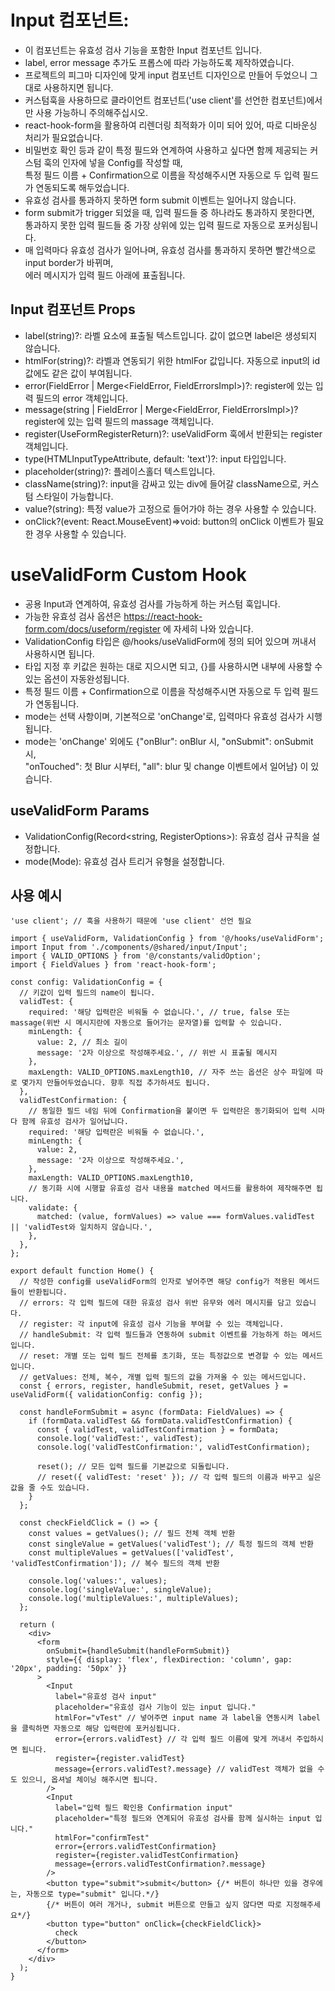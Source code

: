 # Input 컴포넌트:

- 이 컴포넌트는 유효성 검사 기능을 포함한 Input 컴포넌트 입니다.
- label, error message 추가도 프롭스에 따라 가능하도록 제작하였습니다.
- 프로젝트의 피그마 디자인에 맞게 input 컴포넌트 디자인으로 만들어 두었으니 그대로 사용하지면 됩니다.
- 커스텀훅을 사용하므로 클라이언트 컴포넌트('use client'를 선언한 컴포넌트)에서만 사용 가능하니 주의해주십시오.
- react-hook-form을 활용하여 리렌더링 최적화가 이미 되어 있어, 따로 디바운싱 처리가 필요없습니다.
- 비밀번호 확인 등과 같이 특정 필드와 연계하여 사용하고 싶다면 함께 제공되는 커스텀 훅의 인자에 넣을 Config를 작성할 때,<br>
  특정 필드 이름 + Confirmation으로 이름을 작성해주시면 자동으로 두 입력 필드가 연동되도록 해두었습니다.
- 유효성 검사를 통과하지 못하면 form submit 이벤트는 일어나지 않습니다.
- form submit가 trigger 되었을 때, 입력 필드들 중 하나라도 통과하지 못한다면,<br>
  통과하지 못한 입력 필드들 중 가장 상위에 있는 입력 필드로 자동으로 포커싱됩니다.
- 매 입력마다 유효성 검사가 일어나며, 유효성 검사를 통과하지 못하면 빨간색으로 input border가 바뀌며,<br>
  에러 메시지가 입력 필드 아래에 표출됩니다.

## Input 컴포넌트 Props

- label(string)?: 라벨 요소에 표출될 텍스트입니다. 값이 없으면 label은 생성되지 않습니다.
- htmlFor(string)?: 라벨과 연동되기 위한 htmlFor 값입니다. 자동으로 input의 id값에도 같은 값이 부여됩니다.
- error(FieldError | Merge<FieldError, FieldErrorsImpl>)?: register에 있는 입력 필드의 error 객체입니다.
- message(string | FieldError | Merge<FieldError, FieldErrorsImpl>)? register에 있는 입력 필드의 massage 객체입니다.
- register(UseFormRegisterReturn)?: useValidForm 훅에서 반환되는 register 객체입니다.
- type(HTMLInputTypeAttribute, default: 'text')?: input 타입입니다.
- placeholder(string)?: 플레이스홀더 텍스트입니다.
- className(string)?: input을 감싸고 있는 div에 들어갈 className으로, 커스텀 스타일이 가능합니다.
- value?(string): 특정 value가 고정으로 들어가야 하는 경우 사용할 수 있습니다.
- onClick?(event: React.MouseEvent<HTMLInputElement>)=>void: button의 onClick 이벤트가 필요한 경우 사용할 수 있습니다.

# useValidForm Custom Hook

- 공용 Input과 연계하여, 유효성 검사를 가능하게 하는 커스텀 훅입니다.
- 가능한 유효성 검사 옵션은 https://react-hook-form.com/docs/useform/register 에 자세히 나와 있습니다.
- ValidationConfig 타입은 @/hooks/useValidForm에 정의 되어 있으며 꺼내서 사용하시면 됩니다.
- 타입 지정 후 키값은 원하는 대로 지으시면 되고, {}를 사용하시면 내부에 사용할 수 있는 옵션이 자동완성됩니다.
- 특정 필드 이름 + Confirmation으로 이름을 작성해주시면 자동으로 두 입력 필드가 연동됩니다.
- mode는 선택 사항이며, 기본적으로 'onChange'로, 입력마다 유효성 검사가 시행됩니다.
- mode는 'onChange' 외에도 {"onBlur": onBlur 시, "onSubmit": onSubmit 시,<br>
  "onTouched": 첫 Blur 시부터, "all": blur 및 change 이벤트에서 일어남} 이 있습니다.

## useValidForm Params

- ValidationConfig(Record<string, RegisterOptions>): 유효성 검사 규칙을 설정합니다.
- mode(Mode): 유효성 검사 트리거 유형을 설정합니다.

## 사용 예시

```tsx
'use client'; // 훅을 사용하기 때문에 'use client' 선언 필요

import { useValidForm, ValidationConfig } from '@/hooks/useValidForm';
import Input from './components/@shared/input/Input';
import { VALID_OPTIONS } from '@/constants/validOption';
import { FieldValues } from 'react-hook-form';

const config: ValidationConfig = {
  // 키값이 입력 필드의 name이 됩니다.
  validTest: {
    required: '해당 입력란은 비워둘 수 없습니다.', // true, false 또는 massage(위반 시 메시지란에 자동으로 들어가는 문자열)를 입력할 수 있습니다.
    minLength: {
      value: 2, // 최소 길이
      message: '2자 이상으로 작성해주세요.', // 위반 시 표출될 메시지
    },
    maxLength: VALID_OPTIONS.maxLength10, // 자주 쓰는 옵션은 상수 파일에 따로 몇가지 만들어두었습니다. 향후 직접 추가하셔도 됩니다.
  },
  validTestConfirmation: {
    // 동일한 필드 네임 뒤에 Confirmation을 붙이면 두 입력란은 동기화되어 입력 시마다 함께 유효성 검사가 일어납니다.
    required: '해당 입력란은 비워둘 수 없습니다.',
    minLength: {
      value: 2,
      message: '2자 이상으로 작성해주세요.',
    },
    maxLength: VALID_OPTIONS.maxLength10,
    // 동기화 시에 시행할 유효성 검사 내용을 matched 메서드를 활용하여 제작해주면 됩니다.
    validate: {
      matched: (value, formValues) => value === formValues.validTest || 'validTest와 일치하지 않습니다.',
    },
  },
};

export default function Home() {
  // 작성한 config를 useValidForm의 인자로 넣어주면 해당 config가 적용된 메서드들이 반환됩니다.
  // errors: 각 입력 필드에 대한 유효성 검사 위반 유무와 에러 메시지를 담고 있습니다.
  // register: 각 input에 유효성 검사 기능을 부여할 수 있는 객체입니다.
  // handleSubmit: 각 입력 필드들과 연동하여 submit 이벤트를 가능하게 하는 메서드입니다.
  // reset: 개별 또는 입력 필드 전체를 초기화, 또는 특정값으로 변경할 수 있는 메서드입니다.
  // getValues: 전체, 복수, 개별 입력 필드의 값을 가져올 수 있는 메서드입니다.
  const { errors, register, handleSubmit, reset, getValues } = useValidForm({ validationConfig: config });

  const handleFormSubmit = async (formData: FieldValues) => {
    if (formData.validTest && formData.validTestConfirmation) {
      const { validTest, validTestConfirmation } = formData;
      console.log('validTest:', validTest);
      console.log('validTestConfirmation:', validTestConfirmation);

      reset(); // 모든 입력 필드를 기본값으로 되돌립니다.
      // reset({ validTest: 'reset' }); // 각 입력 필드의 이름과 바꾸고 싶은 값을 줄 수도 있습니다.
    }
  };

  const checkFieldClick = () => {
    const values = getValues(); // 필드 전체 객체 반환
    const singleValue = getValues('validTest'); // 특정 필드의 객체 반환
    const multipleValues = getValues(['validTest', 'validTestConfirmation']); // 복수 필드의 객체 반환

    console.log('values:', values);
    console.log('singleValue:', singleValue);
    console.log('multipleValues:', multipleValues);
  };

  return (
    <div>
      <form
        onSubmit={handleSubmit(handleFormSubmit)}
        style={{ display: 'flex', flexDirection: 'column', gap: '20px', padding: '50px' }}
      >
        <Input
          label="유효성 검사 input"
          placeholder="유효성 검사 기능이 있는 input 입니다."
          htmlFor="vTest" // 넣어주면 input name 과 label을 연동시켜 label을 클릭하면 자동으로 해당 입력란에 포커싱됩니다.
          error={errors.validTest} // 각 입력 필드 이름에 맞게 꺼내서 주입하시면 됩니다.
          register={register.validTest}
          message={errors.validTest?.message} // validTest 객체가 없을 수도 있으니, 옵셔널 체이닝 해주시면 됩니다.
        />
        <Input
          label="입력 필드 확인용 Confirmation input"
          placeholder="특정 필드와 연계되어 유효성 검사를 함께 실시하는 input 입니다."
          htmlFor="confirmTest"
          error={errors.validTestConfirmation}
          register={register.validTestConfirmation}
          message={errors.validTestConfirmation?.message}
        />
        <button type="submit">submit</button> {/* 버튼이 하나만 있을 경우에는, 자동으로 type="submit" 입니다.*/}
        {/* 버튼이 여러 개거나, submit 버튼으로 만들고 싶지 않다면 따로 지정해주세요*/}
        <button type="button" onClick={checkFieldClick}>
          check
        </button>
      </form>
    </div>
  );
}
```
